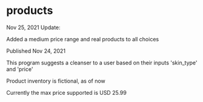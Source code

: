 # products

Nov 25, 2021 Update:

Added a medium price range and real products to all choices




Published Nov 24, 2021

This program suggests a cleanser to a user based on their inputs 'skin_type' and 'price'

Product inventory is fictional, as of now

Currently the max price supported is USD 25.99
